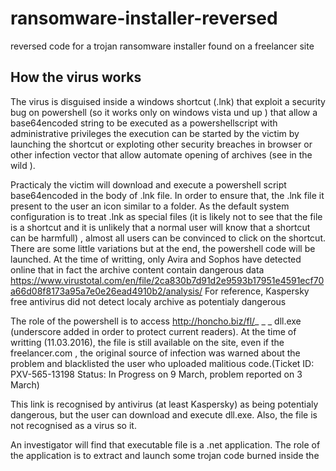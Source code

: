 # ransomware-installer-reversed
reversed code for a trojan ransomware installer found on a freelancer site

## How the virus works

The virus is disguised inside a windows shortcut (.lnk) that exploit a security bug on powershell 
(so it works only on windows vista und up ) that allow a base64encoded string 
to be executed as a powershellscript with administrative privileges
the execution can be started by the victim by launching the shortcut or exploting other security breaches in browser or other 
infection vector that allow automate opening of archives (see in the wild ).

Practicaly the victim  will download and execute a powershell script base64encoded in the body of .lnk file.
In order to ensure that, the .lnk file it present to the user an icon similar to a folder. As the default system configuration is to treat 
.lnk   as special files (it is likely not to see that the file is a shortcut 
and it is unlikely that a normal user will  know that a shortcut can be harmfull) ,
almost all users can be convinced to click on the shortcut. There are some little variations but at the end, 
the powershell code will be launched.
At the time of writting, only Avira and Sophos have detected online that in fact the archive content contain dangerous data
https://www.virustotal.com/en/file/2ca830b7d91d2e9593b17951e4591ecf70a66d08f8173a95a7e0e26ead4910b2/analysis/
For reference, Kaspersky free antivirus did not detect localy archive as potentialy dangerous

The role of the powershell is to access http://honcho.biz/fl/_ _ _ dll.exe (underscore added in order to protect current readers).
At the time of writting (11.03.2016), the file is still available on the site, even if the freelancer.com , the original source of infection
was warned about the problem and blacklisted the user who uploaded malitious code.(Ticket ID: PXV-565-13198
Status: In Progress on 9 March, problem reported on 3 March)

This link is recognised by antivirus (at least Kaspersky) as being potentialy dangerous, but the user can download and execute dll.exe. Also,
the file is not recognised as a virus so it.

An investigator will find that executable file is a .net application. The role of the application is to extract and launch some trojan code
burned inside the 

